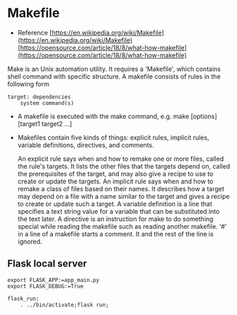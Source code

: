 # Makefile
- Reference
[https://en.wikipedia.org/wiki/Makefile](https://en.wikipedia.org/wiki/Makefile)
[https://opensource.com/article/18/8/what-how-makefile](https://opensource.com/article/18/8/what-how-makefile)

Make is an Unix automation utility. It requires a 'Makefile', which contains shell command with specific structure.
A makefile consists of rules in the following form
```
target: dependencies
    system command(s)
```

- A makefile is executed with the make command, e.g. make [options] [target1 target2 ...]
- Makefiles contain five kinds of things: explicit rules, implicit rules, variable definitions, directives, and comments.

    An explicit rule says when and how to remake one or more files, called the rule's targets. It lists the other files that the targets depend on, called the prerequisites of the target, and may also give a recipe to use to create or update the targets.
    An implicit rule says when and how to remake a class of files based on their names. It describes how a target may depend on a file with a name similar to the target and gives a recipe to create or update such a target.
    A variable definition is a line that specifies a text string value for a variable that can be substituted into the text later.
    A directive is an instruction for make to do something special while reading the makefile such as reading another makefile.
    ‘#’ in a line of a makefile starts a comment. It and the rest of the line is ignored.



## Flask local server
```
export FLASK_APP:=app_main.py
export FLASK_DEBUG:=True

flask_run:
    . ../bin/activate;flask run;
```